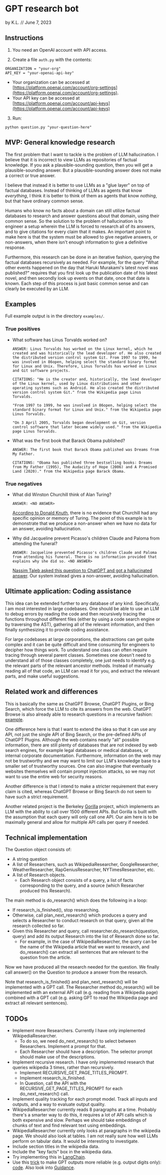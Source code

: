 # GPT research bot

by K.L. // June 7, 2023

## Instructions

1. You need an OpenAI account with API access.

2. Create a file `auth.py` with the contents:

```
ORGANIZATION = "your-org"
API_KEY = "your-openai-api-key"
```

- Your organization can be accessed at
  [https://platform.openai.com/account/org-settings](https://platform.openai.com/account/org-settings).
- Your API key can be accessed at
  [https://platform.openai.com/account/api-keys](https://platform.openai.com/account/api-keys)

3. Run:

```
python question.py "your-question-here"
```

## MVP: General knowledge research

The first problem that I want to tackle is the problem of LLM hallucination. I
believe that it is incorrect to view LLMs as repositories of factual knowledge.
If you ask a plausible-sounding question, then you will get a plausible-sounding
answer. But a plausible-sounding answer does not make a correct or true answer.

I believe that instead it is better to use LLMs as a "glue layer" on top of
factual databases. Instead of thinking of LLMs as agents that know _everything_,
I think it is better to think of them as agents that know _nothing_, but that
have ordinary common sense.

Humans who know no facts about a domain can still utilize factual databases to
research and answer questions about that domain, using their common sense. So
the solution to the problem of hallucination is to engineer a setup wherein the
LLM is forced to research all of its answers, and to give citations for every
claim that it makes. An important point to make here is that the system must be
allowed to give negative answers, or non-answers, when there isn't enough
information to give a definitive response.

Furthermore, this research can be done in an iterative fashion, querying the
factual databases recursively as needed. For example, for the query "What other
events happened on the day that Haruki Murakami's latest novel was published?"
requires that you first look up the publication date of his latest novel, and
then secondly look up events on that date, once that date is known. Each step of
this process is just basic common sense and can clearly be executed by an LLM.

## Examples

Full example output is in the directory `examples/`.

### True positives

- What software has Linus Torvalds worked on?

  `ANSWER: Linus Torvalds has worked on the Linux kernel, which he created and was historically the lead developer of. He also created the distributed version control system Git. From 1997 to 1999, he was involved in 86open, helping select the standard binary format for Linux and Unix. Therefore, Linus Torvalds has worked on Linux and Git software projects.`

  `CITATIONS: "He is the creator and, historically, the lead developer of the Linux kernel, used by Linux distributions and other operating systems such as Android. He also created the distributed version control system Git." from the Wikipedia page Linus Torvalds.`

  `"From 1997 to 1999, he was involved in 86open, helping select the standard binary format for Linux and Unix." from the Wikipedia page Linus Torvalds.`

  `"On 3 April 2005, Torvalds began development on Git, version control software that later became widely used." from the Wikipedia page Linus Torvalds.`

- What was the first book that Barack Obama published?

  `ANSWER: The first book that Barack Obama published was Dreams from My Father.`

  `CITATIONS: "Obama has published three bestselling books: Dreams from My Father (1995), The Audacity of Hope (2006) and A Promised Land (2020)." from the Wikipedia page Barack Obama.`

### True negatives

- What did Winston Churchill think of Alan Turing?

  `ANSWER: <NO ANSWER>`

  [According to Donald Knuth](https://cs.stanford.edu/~knuth/chatGPT20.txt),
  there is no evidence that Churchill had any specific opinion or memory of
  Turing. The point of this example is to demonstrate that we produce a
  non-answer when we have no data for an answer, avoiding hallucination.

- Why did Jacqueline prevent Picasso's children Claude and Paloma from attending
  the funeral?

  `ANSWER: Jacqueline prevented Picasso's children Claude and Paloma from attending his funeral. There is no information provided that explains why she did so. <NO ANSWER>`

  [Nassim Taleb asked this question to ChatGPT and got a hallucinated answer](https://twitter.com/nntaleb/status/1666298335509053440).
  Our system instead gives a non-answer, avoiding hallucination.

## Ultimate application: Coding assistance

This idea can be extended further to any database of any kind. Specifically, I
am most interested in large codebases. One should be able to use an LLM to debug
errors by reading the code and then recursively tracing the functions throughout
different files (either by using a code search engine or by traversing the AST),
gathering all of the relevant information, and then finally synthesizing it to
provide coding assistance.

For large codebases at large corporations, the abstractions can get quite
complex and it can be quite difficult and time consuming for engineers to
decipher how things work. To understand one class can often require tracing
through several parent classes. Sometimes one doesn't need to understand all of
those classes completely, one just needs to identify e.g. the relevant parts of
the relevant ancestor methods. Instead of manually reading all of that code, an
LLM can read it for you, and extract the relevant parts, and make useful
suggestions.

## Related work and differences

This is basically the same as ChatGPT Browse, ChatGPT Plugins, or Bing Search,
which force the LLM to cite its answers from the web. ChatGPT Browse is also
already able to research questions in a recursive fashion:
[example](https://chat.openai.com/share/1c2a4082-d566-4e0f-9477-a44e9865b2c6).

One difference here is that I want to extend the idea so that it can use any
API, not just the single API of Bing Search, or the pre-defined APIs of ChatGPT
Plugins. Although the web contains nearly "all" possible information, there are
still plenty of databases that are not indexed by web search engines, for
example legal databases or medical databases, or internal corporate
documentation. Furthermore, information on the web may not be trustworthy and we
may want to limit our LLM's knowledge base to a smaller set of trustworthy
sources. One can also imagine that eventually websites themselves will contain
prompt injection attacks, so we may not want to use the entire web for security
reasons.

Another difference is that I intend to make a stricter requirement that every
claim is cited, whereas ChatGPT Browse or Bing Search do not seem to have such a
strict requirement.

Another related project is the Berkeley
[Gorilla](https://gorilla.cs.berkeley.edu/) project, which implements an LLM
with the ability to call over 1500 different APIs. But Gorilla is built with the
assumption that each query will only call one API. Our aim here is to be
maximally general and allow for multiple API calls per query if needed.

## Technical implementation

The Question object consists of:

- A string question
- A list of Researchers, such as WikipediaResearcher, GoogleResearcher,
  WeatherResearcher, RapGeniusResearcher, NYTimesResearcher, etc.
- A list of Research objects.
  - Each Research object consists of a query, a list of facts corresponding to
    the query, and a source (which Researcher produced this Research).

The main method is do_research() which does the following in a loop:

- If research_is_finished(), stop researching.
- Otherwise, call plan_next_research() which produces a query and selects a
  Researcher to conduct research on that query, given all the research collected
  so far.
- Given this Researcher and query, call researcher.do_research(question, query)
  and add its output Research into the list of Research done so far.
  - For example, in the case of WikipediaResearcher, the query can be the name
    of the Wikipedia article that we want to research, and do_research() can
    extract all sentences that are relevant to the question from the article.

Now we have produced all the research needed for the question. We finally call
answer() on the Question to produce a answer from the research.

Note that research_is_finished() and plan_next_research() will be implemented
with a GPT call. The Researcher method do_research() will be implemented with an
external API call (e.g. reading from a Wikipedia page) combined with a GPT call
(e.g. asking GPT to read the Wikipedia page and extract all relevant sentences).

## TODOs

- Implement more Researchers. Currently I have only implemented
  WikipediaResearcher.
  - To do so, we need do_next_research() to select between Researchers.
    Implement a prompt for that.
  - Each Researcher should have a description. The selector prompt should make
    use of the descriptions.
- Implement recursive research. I have only implemented research that queries
  wikipedia 3 times, rather than recursively.
  - Implement RECURSIVE_GET_PAGE_TITLES_PROMPT.
  - Implement research_is_finished.
  - In Question, call the API with the RECURSIVE_GET_PAGE_TITLES_PROMPT for each
    do_next_research() call.
- Implement quality tracking for each prompt model. Track all inputs and
  outputs, and a way to evaluate output quality.
- WikipediaResearcher currently reads 8 paragraphs at a time. Probably there's a
  smarter way to do this, it requires a lot of API calls which is both expensive
  and slow. Perhaps we should take embeddings of chunks of text and find
  relevant text using embeddings.
- WikipediaResearcher currently only looks at paragraphs in the wikipedia page.
  We should also look at tables. I am not really sure how well LLMs perform on
  tabular data. It would be interesting to investigate.
- Include section titles in the wikipedia data.
- Include the "key facts" box in the wikipedia data.
- Try implementing this in
  [LangChain](https://python.langchain.com/en/latest/index.html).
- Use this
  [trick](https://github.com/minimaxir/simpleaichat/blob/main/PROMPTS.md#call-1)
  to make GPT outputs more reliable (e.g. output digits only):
  [code](https://github.com/minimaxir/simpleaichat/blob/ddf02ed5481d73d7e5ebe389aaca94c6a8a2a759/simpleaichat/chatgpt.py#L139).
  Also look into [Guidance](https://github.com/microsoft/guidance).
